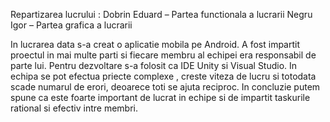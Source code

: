 Repartizarea lucrului :
Dobrin Eduard –  Partea functionala a lucrarii
Negru Igor –  Partea grafica a lucrarii

In lucrarea data s-a creat o aplicatie mobila pe Android. 
A fost impartit proectul in mai multe parti si fiecare membru al echipei era responsabil de parte lui. 
Pentru dezvoltare s-a folosit ca IDE Unity si Visual Studio. 
In echipa se pot efectua priecte complexe , creste viteza de lucru si totodata scade numarul de erori, 
deoarece toti se ajuta reciproc. In concluzie putem spune ca este foarte important de lucrat in 
echipe si de impartit taskurile rational si efectiv intre membri.